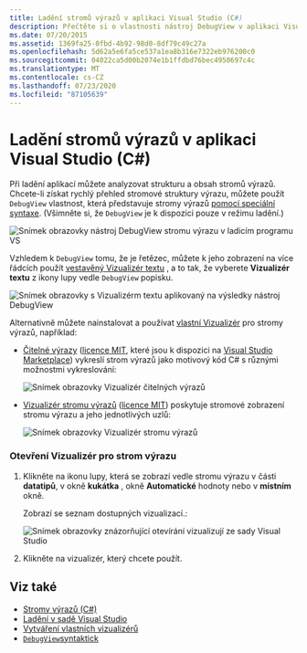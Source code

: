```yaml
---
title: Ladění stromů výrazů v aplikaci Visual Studio (C#)
description: Přečtěte si o vlastnosti nástroj DebugView v aplikaci Visual Studio. Podívejte se, jak tuto vlastnost použít k analýze struktury a obsahu stromů výrazů.
ms.date: 07/20/2015
ms.assetid: 1369fa25-0fbd-4b92-98d0-8df79c49c27a
ms.openlocfilehash: 5d62a5e6fa5ce537a1ea8b316e7322eb976200c0
ms.sourcegitcommit: 04022ca5d00b2074e1b1ffdbd76bec4950697c4c
ms.translationtype: MT
ms.contentlocale: cs-CZ
ms.lasthandoff: 07/23/2020
ms.locfileid: "87105639"
---
```

# <a name="debugging-expression-trees-in-visual-studio-c"></a>Ladění stromů výrazů v aplikaci Visual Studio (C#)
Při ladění aplikací můžete analyzovat strukturu a obsah stromů výrazů. Chcete-li získat rychlý přehled stromové struktury výrazu, můžete použít `DebugView` vlastnost, která představuje stromy výrazů [pomocí speciální syntaxe](debugview-syntax.md). (Všimněte si, že `DebugView` je k dispozici pouze v režimu ladění.)  

![Snímek obrazovky nástroj DebugView stromu výrazu v ladicím programu VS](media/debugging-expression-trees-in-visual-studio/debugview-expression-tree.png)

Vzhledem k `DebugView` tomu, že je řetězec, můžete k jeho zobrazení na více řádcích použít [vestavěný Vizualizér textu](https://docs.microsoft.com/visualstudio/debugger/view-strings-visualizer#open-a-string-visualizer) , a to tak, že vyberete **Vizualizér textu** z ikony lupy vedle `DebugView` popisku.

 ![Snímek obrazovky s Vizualizérm textu aplikovaný na výsledky nástroj DebugView](media/debugging-expression-trees-in-visual-studio/string-visualizer-debugview.png)

Alternativně můžete nainstalovat a používat [vlastní Vizualizér](https://docs.microsoft.com/visualstudio/debugger/create-custom-visualizers-of-data) pro stromy výrazů, například:

- [Čitelné výrazy](https://github.com/agileobjects/ReadableExpressions) ([licence MIT](https://github.com/agileobjects/ReadableExpressions/blob/master/LICENSE.md), které jsou k dispozici na [Visual Studio Marketplace](https://marketplace.visualstudio.com/items?itemName=vs-publisher-1232914.ReadableExpressionsVisualizers)) vykreslí strom výrazů jako motivový kód C# s různými možnostmi vykreslování:

  ![Snímek obrazovky Vizualizér čitelných výrazů](media/debugging-expression-trees-in-visual-studio/readable-expressions-visualizer.png)

- [Vizualizér stromu výrazů](https://github.com/zspitz/ExpressionTreeVisualizer/blob/master/README.md) ([licence MIT](https://github.com/zspitz/ExpressionTreeVisualizer/blob/master/LICENSE)) poskytuje stromové zobrazení stromu výrazu a jeho jednotlivých uzlů:

  ![Snímek obrazovky Vizualizér stromu výrazů](media/debugging-expression-trees-in-visual-studio/expression-tree-visualizer.png)

### <a name="to-open-a-visualizer-for-an-expression-tree"></a>Otevření Vizualizér pro strom výrazu  
  
1. Klikněte na ikonu lupy, která se zobrazí vedle stromu výrazu v části **datatipů**, v okně **kukátka** , okně **Automatické** hodnoty nebo v **místním** okně.  

    Zobrazí se seznam dostupných vizualizací.:

    ![Snímek obrazovky znázorňující otevírání vizualizují ze sady Visual Studio](media/debugging-expression-trees-in-visual-studio/expression-tree-visualizers.png)

2. Klikněte na vizualizér, který chcete použít.  
  
## <a name="see-also"></a>Viz také

- [Stromy výrazů (C#)](./index.md)
- [Ladění v sadě Visual Studio](/visualstudio/debugger/debugger-feature-tour)
- [Vytváření vlastních vizualizérů](/visualstudio/debugger/create-custom-visualizers-of-data)
- [`DebugView`syntaktick](debugview-syntax.md)
